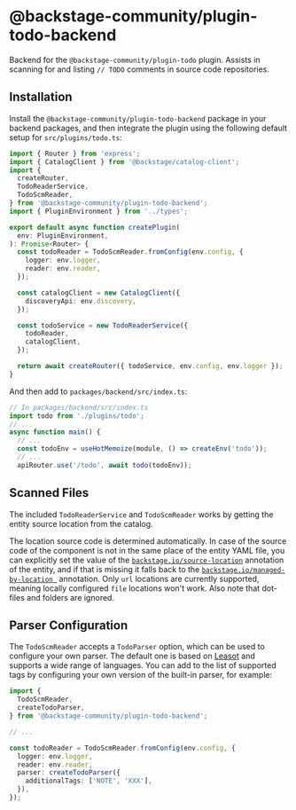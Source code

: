 # @backstage-community/plugin-todo-backend

Backend for the `@backstage-community/plugin-todo` plugin. Assists in scanning for and listing `// TODO` comments in source code repositories.

## Installation

Install the `@backstage-community/plugin-todo-backend` package in your backend packages, and then integrate the plugin using the following default setup for `src/plugins/todo.ts`:

```ts
import { Router } from 'express';
import { CatalogClient } from '@backstage/catalog-client';
import {
  createRouter,
  TodoReaderService,
  TodoScmReader,
} from '@backstage-community/plugin-todo-backend';
import { PluginEnvironment } from '../types';

export default async function createPlugin(
  env: PluginEnvironment,
): Promise<Router> {
  const todoReader = TodoScmReader.fromConfig(env.config, {
    logger: env.logger,
    reader: env.reader,
  });

  const catalogClient = new CatalogClient({
    discoveryApi: env.discovery,
  });

  const todoService = new TodoReaderService({
    todoReader,
    catalogClient,
  });

  return await createRouter({ todoService, env.config, env.logger });
}
```

And then add to `packages/backend/src/index.ts`:

```js
// In packages/backend/src/index.ts
import todo from './plugins/todo';
// ...
async function main() {
  // ...
  const todoEnv = useHotMemoize(module, () => createEnv('todo'));
  // ...
  apiRouter.use('/todo', await todo(todoEnv));
```

## Scanned Files

The included `TodoReaderService` and `TodoScmReader` works by getting the entity source location from the catalog.

The location source code is determined automatically. In case of the source code of the component is not in the same place of the entity YAML file, you can explicitly set the value of the [`backstage.io/source-location`](https://backstage.io/docs/features/software-catalog/well-known-annotations#backstageiosource-location) annotation of the entity, and if that is missing it falls back to the [`backstage.io/managed-by-location `](https://backstage.io/docs/features/software-catalog/well-known-annotations#backstageiomanaged-by-location) annotation. Only `url` locations are currently supported, meaning locally configured `file` locations won't work. Also note that dot-files and folders are ignored.

## Parser Configuration

The `TodoScmReader` accepts a `TodoParser` option, which can be used to configure your own parser. The default one is based on [Leasot](https://github.com/pgilad/leasot) and supports a wide range of languages. You can add to the list of supported tags by configuring your own version of the built-in parser, for example:

```ts
import {
  TodoScmReader,
  createTodoParser,
} from '@backstage-community/plugin-todo-backend';

// ...

const todoReader = TodoScmReader.fromConfig(env.config, {
  logger: env.logger,
  reader: env.reader,
  parser: createTodoParser({
    additionalTags: ['NOTE', 'XXX'],
  }),
});
```
